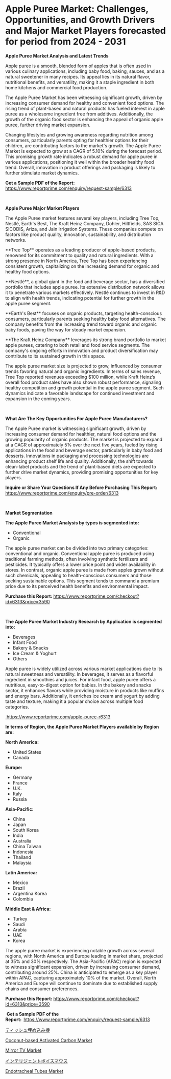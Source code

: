 <p><h1>Apple Puree Market: Challenges, Opportunities, and Growth Drivers and Major Market Players forecasted for period from 2024 - 2031</h1></p><p><strong>Apple Puree Market Analysis and Latest Trends</strong></p>
<p><p>Apple puree is a smooth, blended form of apples that is often used in various culinary applications, including baby food, baking, sauces, and as a natural sweetener in many recipes. Its appeal lies in its natural flavor, nutritional benefits, and versatility, making it a staple ingredient in both home kitchens and commercial food production.</p><p>The Apple Puree Market has been witnessing significant growth, driven by increasing consumer demand for healthy and convenient food options. The rising trend of plant-based and natural products has fueled interest in apple puree as a wholesome ingredient free from additives. Additionally, the growth of the organic food sector is enhancing the appeal of organic apple puree, further driving market expansion.</p><p>Changing lifestyles and growing awareness regarding nutrition among consumers, particularly parents opting for healthier options for their children, are contributing factors to the market's growth. The Apple Puree Market is expected to grow at a CAGR of 5.10% during the forecast period. This promising growth rate indicates a robust demand for apple puree in various applications, positioning it well within the broader healthy food trend. Overall, innovation in product offerings and packaging is likely to further stimulate market dynamics.</p></p>
<p><strong>Get a Sample PDF of the Report:&nbsp;</strong> <a href="https://www.reportprime.com/enquiry/request-sample/6313">https://www.reportprime.com/enquiry/request-sample/6313</a></p>
<p>&nbsp;</p>
<p><strong>Apple Puree Major Market Players</strong></p>
<p><p>The Apple Puree market features several key players, including Tree Top, Nestlé, Earth's Best, The Kraft Heinz Company, Dohler, Hiltfields, SAS SICA SICODIS, Ariza, and Jain Irrigation Systems. These companies compete on factors like product quality, innovation, sustainability, and distribution networks.</p><p>**Tree Top** operates as a leading producer of apple-based products, renowned for its commitment to quality and natural ingredients. With a strong presence in North America, Tree Top has been experiencing consistent growth, capitalizing on the increasing demand for organic and healthy food options.</p><p>**Nestlé**, a global giant in the food and beverage sector, has a diversified portfolio that includes apple puree. Its extensive distribution network allows it to penetrate various markets effectively. Nestlé continues to invest in R&D to align with health trends, indicating potential for further growth in the apple puree segment.</p><p>**Earth's Best** focuses on organic products, targeting health-conscious consumers, particularly parents seeking healthy baby food alternatives. The company benefits from the increasing trend toward organic and organic baby foods, paving the way for steady market expansion.</p><p>**The Kraft Heinz Company** leverages its strong brand portfolio to market apple purees, catering to both retail and food service segments. The company's ongoing efforts in innovation and product diversification may contribute to its sustained growth in this space.</p><p>The apple puree market size is projected to grow, influenced by consumer trends favoring natural and organic ingredients. In terms of sales revenue, Tree Top reported revenues exceeding $100 million, while Kraft Heinz’s overall food product sales have also shown robust performance, signaling healthy competition and growth potential in the apple puree segment. Such dynamics indicate a favorable landscape for continued investment and expansion in the coming years.</p></p>
<p>&nbsp;</p>
<p><strong>What Are The Key Opportunities For Apple Puree Manufacturers?</strong></p>
<p><p>The Apple Puree market is witnessing significant growth, driven by increasing consumer demand for healthier, natural food options and the growing popularity of organic products. The market is projected to expand at a CAGR of approximately 5% over the next five years, fueled by rising applications in the food and beverage sector, particularly in baby food and desserts. Innovations in packaging and processing technologies are enhancing product shelf life and quality. Additionally, the shift towards clean-label products and the trend of plant-based diets are expected to further drive market dynamics, providing promising opportunities for key players.</p></p>
<p><strong>Inquire or Share Your Questions If Any Before Purchasing This Report:</strong> <a href="https://www.reportprime.com/enquiry/pre-order/6313">https://www.reportprime.com/enquiry/pre-order/6313</a></p>
<p>&nbsp;</p>
<p><strong>Market Segmentation</strong></p>
<p><strong>The Apple Puree Market Analysis by types is segmented into:</strong></p>
<p><ul><li>Conventional</li><li>Organic</li></ul></p>
<p><p>The apple puree market can be divided into two primary categories: conventional and organic. Conventional apple puree is produced using traditional farming methods, often involving synthetic fertilizers and pesticides. It typically offers a lower price point and wider availability in stores. In contrast, organic apple puree is made from apples grown without such chemicals, appealing to health-conscious consumers and those seeking sustainable options. This segment tends to command a premium price due to its perceived health benefits and environmental impact.</p></p>
<p><strong>Purchase this Report:&nbsp;</strong><a href="https://www.reportprime.com/checkout?id=6313&price=3590">https://www.reportprime.com/checkout?id=6313&price=3590</a></p>
<p>&nbsp;</p>
<p><strong>The Apple Puree Market Industry Research by Application is segmented into:</strong></p>
<p><ul><li>Beverages</li><li>Infant Food</li><li>Bakery & Snacks</li><li>Ice Cream & Yoghurt</li><li>Others</li></ul></p>
<p><p>Apple puree is widely utilized across various market applications due to its natural sweetness and versatility. In beverages, it serves as a flavorful ingredient in smoothies and juices. For infant food, apple puree offers a nutritious, easy-to-digest option for babies. In the bakery and snacks sector, it enhances flavors while providing moisture in products like muffins and energy bars. Additionally, it enriches ice cream and yogurt by adding taste and texture, making it a popular choice across multiple food categories.</p></p>
<p><a href="https://www.reportprime.com/apple-puree-r6313">&nbsp;https://www.reportprime.com/apple-puree-r6313</a></p>
<p><strong>In terms of Region, the Apple Puree Market Players available by Region are:</strong></p>
<p>
    <p> <strong> North America: </strong>
        <ul>
            <li>United States</li>
            <li>Canada</li>
        </ul>
        </p> 
    <p> <strong> Europe: </strong>
        <ul>
            <li>Germany</li>
            <li>France</li>
            <li>U.K.</li>
            <li>Italy</li>
            <li>Russia</li>
        </ul>
        </p> 
    <p> <strong> Asia-Pacific: </strong>
        <ul>
            <li>China</li>
            <li>Japan</li>
            <li>South Korea</li>
            <li>India</li>
            <li>Australia</li>
            <li>China Taiwan</li>
            <li>Indonesia</li>
            <li>Thailand</li>
            <li>Malaysia</li>
        </ul>
        </p> 
    <p> <strong> Latin America: </strong>
        <ul>
            <li>Mexico</li>
            <li>Brazil</li>
            <li>Argentina Korea</li>
            <li>Colombia</li>
        </ul>
        </p> 
    <p> <strong> Middle East & Africa: </strong>
        <ul>
            <li>Turkey</li>
            <li>Saudi</li>
            <li>Arabia</li>
            <li>UAE</li>
            <li>Korea</li>
        </ul>
    </p>
    </p>
<p><p>The apple puree market is experiencing notable growth across several regions, with North America and Europe leading in market share, projected at 35% and 30% respectively. The Asia-Pacific (APAC) region is expected to witness significant expansion, driven by increasing consumer demand, contributing around 25%. China is anticipated to emerge as a key player within APAC, capturing approximately 10% of the market. Overall, North America and Europe will continue to dominate due to established supply chains and consumer preferences.</p></p>
<p><strong>Purchase this Report: </strong><a href="https://www.reportprime.com/checkout?id=6313&price=3590">https://www.reportprime.com/checkout?id=6313&price=3590</a></p>
<p>&nbsp;<strong>Get a Sample PDF of the Report:&nbsp;&nbsp;</strong><a href="https://www.reportprime.com/enquiry/request-sample/6313">https://www.reportprime.com/enquiry/request-sample/6313</a></p>
<p><strong></strong></p>
<p><p><a href="https://medium.com/@mayeuwjvassey/%E7%B5%84%E7%B9%94%E5%8C%85%E5%9F%8B%E6%A9%9F%E5%99%A8%E5%B8%82%E5%A0%B4%E3%81%AE%E4%BA%88%E6%B8%AC-%E5%B8%82%E5%A0%B4%E3%83%88%E3%83%AC%E3%83%B3%E3%83%89-%E3%81%8A%E3%82%88%E3%81%B3%E5%BD%B1%E9%9F%BF%E5%88%86%E6%9E%90-2024%E5%B9%B4-2031%E5%B9%B4-08f798487424">ティッシュ埋め込み機</a></p><p><a href="https://issuu.com/reportprime-2/docs/coconut-based-activated-carbon-mark_3fb4a787410b3c">Coconut-based Activated Carbon Market</a></p><p><a href="https://medium.com/@hassen.nww/global-mirror-tv-market-exploring-market-share-market-trends-and-future-growth-b3f1e5878b28">Mirror TV Market</a></p><p><a href="https://github.com/lababdou/Market-Research-Report-List-6/blob/main/60198974756.md">インテリジェントボイスマウス</a></p><p><a href="https://www.linkedin.com/pulse/global-endotracheal-tubes-market-focus-application-end-use-industry-9yhgf?trackingId=ExbzHfpnRCG6Gs080kYS8A%3D%3D">Endotracheal Tubes Market</a></p></p>